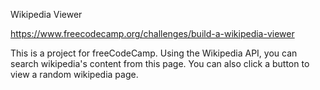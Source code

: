 Wikipedia Viewer

https://www.freecodecamp.org/challenges/build-a-wikipedia-viewer

This is a project for freeCodeCamp. Using the Wikipedia API, you can search wikipedia's content from this page. You can also click a button to view a random wikipedia page.